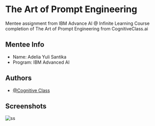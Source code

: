 
# The Art of Prompt Engineering

Mentee assignment from IBM Advance AI @ Infinite Learning Course completion of The Art of Prompt Engineering from CognitiveClass.ai 

## Mentee Info
- Name: Adelia Yuli Santika
- Program: IBM Advanced AI 


## Authors

- [@Cognitive Class](https://cognitiveclass.ai/courses/course-v1:IBMSkillsNetwork+GPXX0TGVEN+v1)

## Screenshots
![ss](https://github.com/Adelia-yuli/The-Art-of-Prompt-Engineering/assets/157672797/60750521-5cac-42dc-839e-0319e78147d6)




